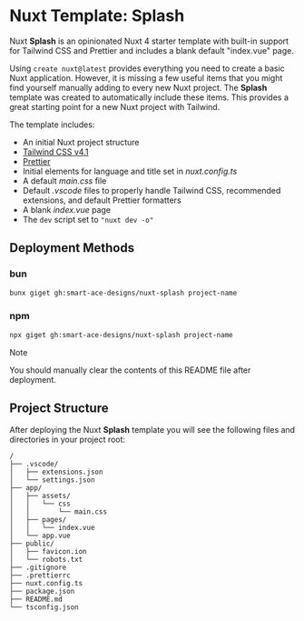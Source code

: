 # Nuxt Template: Splash
Nuxt **Splash** is an opinionated Nuxt 4 starter template with built-in support for Tailwind CSS and Prettier and includes a blank default "index.vue" page.

Using `create nuxt@latest` provides everything you need to create a basic Nuxt application. However, it is missing a few useful items that you might find yourself manually adding to every new Nuxt project. The **Splash** template was created to automatically include these items. This provides a great starting point for a new Nuxt project with Tailwind.

The template includes:
- An initial Nuxt project structure
- [Tailwind CSS v4.1](https://tailwindcss.com/)
- [Prettier](https://prettier.io/)
- Initial <head> elements for language and title set in _nuxt.config.ts_
- A default _main.css_ file
- Default _.vscode_ files to properly handle Tailwind CSS, recommended extensions, and default Prettier formatters
- A blank _index.vue_ page
- The `dev` script set to `"nuxt dev -o"`

## Deployment Methods
### bun
```sh
bunx giget gh:smart-ace-designs/nuxt-splash project-name
```
### npm
```sh
npx giget gh:smart-ace-designs/nuxt-splash project-name
```

> [!Note]
> You should manually clear the contents of this README file after deployment.

## Project Structure
After deploying the Nuxt **Splash** template you will see the following files and directories in your project root:

```text
/
├── .vscode/
│   ├── extensions.json
│   └── settings.json
├── app/
│   ├── assets/
│   │   └── css
│   │       └── main.css
│   ├── pages/
│   │   └── index.vue
│   └── app.vue
├── public/
│   ├── favicon.ion
│   └── robots.txt
├── .gitignore
├── .prettierrc
├── nuxt.config.ts
├── package.json
├── README.md
└── tsconfig.json
```

